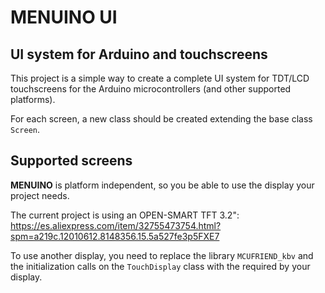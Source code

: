 # MENUINO UI
## UI system for Arduino and touchscreens

This project is a simple way to create a complete UI system for TDT/LCD touchscreens for the Arduino microcontrollers (and other supported platforms).

For each screen, a new class should be created extending the base class `Screen`.

## Supported screens

**MENUINO** is platform independent, so you be able to use the display your project needs.

The current project is using an OPEN-SMART TFT 3.2":
https://es.aliexpress.com/item/32755473754.html?spm=a219c.12010612.8148356.15.5a527fe3p5FXE7

To use another display, you need to replace the library `MCUFRIEND_kbv` and the initialization calls on the `TouchDisplay` class with the required by your display.
